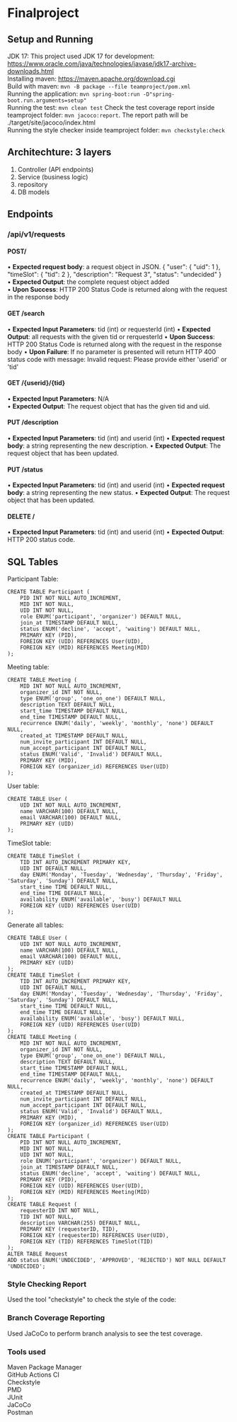 # Finalproject

## Setup and Running

JDK 17: This project used JDK 17 for development: https://www.oracle.com/java/technologies/javase/jdk17-archive-downloads.html  
Installing maven: https://maven.apache.org/download.cgi  
Build with maven: ```mvn -B package --file teamproject/pom.xml```  
Running the application: ```mvn spring-boot:run -D"spring-boot.run.arguments=setup"```  
Running the test: ```mvn clean test```
Check the test coverage report inside teamproject folder: ```mvn jacoco:report```. The report path will be ./target/site/jacoco/index.html  
Running the style checker inside teamproject folder: ```mvn checkstyle:check```  


## Architechture: 3 layers
1. Controller (API endpoints)
2. Service (business logic)
3. repository 
4. DB models

## Endpoints

### /api/v1/requests
#### POST/ 
• **Expected request body**: a request object in JSON.
{
    "user": {
        "uid": 1 
    },
    "timeSlot": {
        "tid": 2
    },
    "description": "Request 3",
    "status": "undecided"
}    
• **Expected Output**: the complete request object added    
• **Upon Success**: HTTP 200 Status Code is returned along with the request in the response body

#### GET /search
• **Expected Input Parameters**: tid (int) or requesterId (int)
• **Expected Output**: all requests with the given tid or rerquesterId
• **Upon Success**: HTTP 200 Status Code is returned along with the request in the response body
• **Upon Failure**: If no parameter is presented will return HTTP 400 status code with message: Invalid request: Please provide either 'userid' or 'tid'

#### GET /{userid}/{tid}
• **Expected Input Parameters**: N/A  
• **Expected Output**: The request object that has the given tid and uid.

#### PUT /description
• **Expected Input Parameters**:  tid (int) and userid (int) 
• **Expected request body**: a string representing the new description.
• **Expected Output**: The request object that has been updated.

#### PUT /status
• **Expected Input Parameters**:  tid (int) and userid (int) 
• **Expected request body**: a string representing the new status.
• **Expected Output**: The request object that has been updated.

#### DELETE /
• **Expected Input Parameters**:  tid (int) and userid (int) 
• **Expected Output**: HTTP 200 status code.

## SQL Tables

Participant Table:
```
CREATE TABLE Participant (
    PID INT NOT NULL AUTO_INCREMENT,
    MID INT NOT NULL,
    UID INT NOT NULL,
    role ENUM('participant', 'organizer') DEFAULT NULL,
    join_at TIMESTAMP DEFAULT NULL,
    status ENUM('decline', 'accept', 'waiting') DEFAULT NULL,
    PRIMARY KEY (PID),
    FOREIGN KEY (UID) REFERENCES User(UID),
    FOREIGN KEY (MID) REFERENCES Meeting(MID)
);
```
Meeting table:
```
CREATE TABLE Meeting (
    MID INT NOT NULL AUTO_INCREMENT,
    organizer_id INT NOT NULL,
    type ENUM('group', 'one_on_one') DEFAULT NULL,
    description TEXT DEFAULT NULL,
    start_time TIMESTAMP DEFAULT NULL,
    end_time TIMESTAMP DEFAULT NULL,
    recurrence ENUM('daily', 'weekly', 'monthly', 'none') DEFAULT NULL,
    created_at TIMESTAMP DEFAULT NULL,
    num_invite_participant INT DEFAULT NULL,
    num_accept_participant INT DEFAULT NULL,
    status ENUM('Valid', 'Invalid') DEFAULT NULL,
    PRIMARY KEY (MID),
    FOREIGN KEY (organizer_id) REFERENCES User(UID)
);
```
User table:
```
CREATE TABLE User (
    UID INT NOT NULL AUTO_INCREMENT,
    name VARCHAR(100) DEFAULT NULL,
    email VARCHAR(100) DEFAULT NULL,
    PRIMARY KEY (UID)
);
```

TimeSlot table:
```
CREATE TABLE TimeSlot (
    TID INT AUTO_INCREMENT PRIMARY KEY,
    UID INT DEFAULT NULL,
    day ENUM('Monday', 'Tuesday', 'Wednesday', 'Thursday', 'Friday', 'Saturday', 'Sunday') DEFAULT NULL,
    start_time TIME DEFAULT NULL,
    end_time TIME DEFAULT NULL,
    availability ENUM('available', 'busy') DEFAULT NULL
    FOREIGN KEY (UID) REFERENCES User(UID)
);
```


Generate all tables:
```
CREATE TABLE User (
    UID INT NOT NULL AUTO_INCREMENT,
    name VARCHAR(100) DEFAULT NULL,
    email VARCHAR(100) DEFAULT NULL,
    PRIMARY KEY (UID)
);
CREATE TABLE TimeSlot (
    TID INT AUTO_INCREMENT PRIMARY KEY,
    UID INT DEFAULT NULL,
    day ENUM('Monday', 'Tuesday', 'Wednesday', 'Thursday', 'Friday', 'Saturday', 'Sunday') DEFAULT NULL,
    start_time TIME DEFAULT NULL,
    end_time TIME DEFAULT NULL,
    availability ENUM('available', 'busy') DEFAULT NULL,
    FOREIGN KEY (UID) REFERENCES User(UID)
);
CREATE TABLE Meeting (
    MID INT NOT NULL AUTO_INCREMENT,
    organizer_id INT NOT NULL,
    type ENUM('group', 'one_on_one') DEFAULT NULL,
    description TEXT DEFAULT NULL,
    start_time TIMESTAMP DEFAULT NULL,
    end_time TIMESTAMP DEFAULT NULL,
    recurrence ENUM('daily', 'weekly', 'monthly', 'none') DEFAULT NULL,
    created_at TIMESTAMP DEFAULT NULL,
    num_invite_participant INT DEFAULT NULL,
    num_accept_participant INT DEFAULT NULL,
    status ENUM('Valid', 'Invalid') DEFAULT NULL,
    PRIMARY KEY (MID),
    FOREIGN KEY (organizer_id) REFERENCES User(UID)
);
CREATE TABLE Participant (
    PID INT NOT NULL AUTO_INCREMENT,
    MID INT NOT NULL,
    UID INT NOT NULL,
    role ENUM('participant', 'organizer') DEFAULT NULL,
    join_at TIMESTAMP DEFAULT NULL,
    status ENUM('decline', 'accept', 'waiting') DEFAULT NULL,
    PRIMARY KEY (PID),
    FOREIGN KEY (UID) REFERENCES User(UID),
    FOREIGN KEY (MID) REFERENCES Meeting(MID)
);
CREATE TABLE Request (
    requesterID INT NOT NULL,
    TID INT NOT NULL,
    description VARCHAR(255) DEFAULT NULL,
    PRIMARY KEY (requesterID, TID),
    FOREIGN KEY (requesterID) REFERENCES User(UID),
    FOREIGN KEY (TID) REFERENCES TimeSlot(TID)
);
ALTER TABLE Request
ADD status ENUM('UNDECIDED', 'APPROVED', 'REJECTED') NOT NULL DEFAULT 'UNDECIDED';

```

### Style Checking Report
Used the tool "checkstyle" to check the style of the code:

### Branch Coverage Reporting
Used JaCoCo to perform branch analysis to see the test coverage.

### Tools used

Maven Package Manager  
GitHub Actions CI  
Checkstyle  
PMD  
JUnit  
JaCoCo  
Postman  
